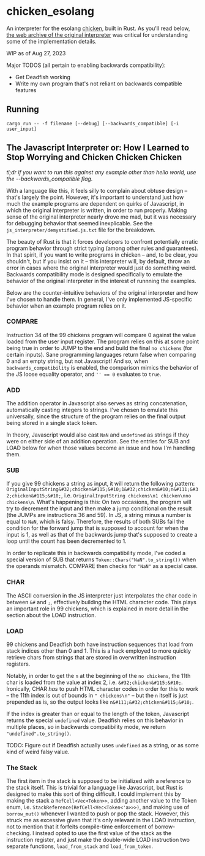 # chicken_esolang

An interpreter for the esolang [chicken](https://esolangs.org/wiki/Chicken), built in Rust. As you'll read below, [the web archive of the original interpreter](https://web.archive.org/web/20180420010853/http://torso.me/chicken) was critical for understanding some of the implementation details.

WIP as of Aug 27, 2023

Major TODOS (all pertain to enabling backwards compatibility):
- Get Deadfish working
- Write my own program that's not reliant on backwards compatible features

## Running

```
cargo run -- -f filename [--debug] [--backwards_compatible] [-i user_input] 
```

## The Javascript Interpreter or: How I Learned to Stop Worrying and Chicken Chicken Chicken

_tl;dr if you want to run this against any example other than hello world, use the --backwards_compatible flag._

With a language like this, it feels silly to complain about obtuse design – that's largely the point. However, it's important to understand just how much the example programs are dependent on quirks of Javascript, in which the original interpreter is written, in order to run properly. Making sense of the original interpreter nearly drove me mad, but it was necessary for debugging behavior that seemed inexplicable. See the `js_interpreter/demystified.js.txt` file for the breakdown.

The beauty of Rust is that it forces developers to confront potentially erratic program behavior through strict typing (among other rules and guarantees). In that spirit, if you want to write programs in chicken – and, to be clear, you shouldn't, but if you insist on it – this interpreter will, by default, throw an error in cases where the original interpreter would just do something weird. Backwards compatibility mode is designed specifically to emulate the behavior of the original interpreter in the interest of runnning the examples. 

Below are the counter-intuitive behaviors of the original interpreter and how I've chosen to handle them. In general, I've only implemented JS-specific behavior when an example program relies on it. 

### COMPARE

Instruction 34 of the 99 chickens program will compare 0 against the value loaded from the user input register. The program relies on this at some point being true in order to JUMP to the end and build the final `no chickens` (for certain inputs). Sane programming languages return false when comparing 0 and an empty string, but not Javascript! And so, when `backwards_compatibility` is enabled, the comparison mimics the behavior of the JS loose equality operator, and `'' == 0` evaluates to `true`.

### ADD

The addition operator in Javascript also serves as string concatenation, automatically casting integers to strings. I've chosen to emulate this universally, since the structure of the program relies on the final output being stored in a single stack token.

In theory, Javascript would also cast `NaN` and `undefined` as strings if they were on either side of an addition operation. See the entries for SUB and LOAD below for when those values become an issue and how I'm handling them. 

### SUB

If you give 99 chickens a string as input, it will return the following pattern: `OriginalInputString&#32;chicken&#115;&#10;1&#32;chicken&#10;n&#111;&#32;chicken&#115;&#10;`, i.e. `OriginalInputString chickens\n1 chicken\nno chickens\n`. What's happening is this: On two occasions, the program will try to decrement the input and then make a jump conditional on the result (the JUMPs are instructions 36 and 59). In JS, a string minus a number is equal to `NaN`, which is falsy. Therefore, the results of both SUBs fail the condition for the forward jump that is supposed to account for when the input is 1, as well as that of the backwards jump that's supposed to create a loop until the count has been decremented to 1.

In order to replicate this in backwards compatibility mode, I've coded a special version of SUB that returns `Token::Chars("NaN".to_string())` when the operands mismatch. COMPARE then checks for `"NaN"` as a special case.

### CHAR

The ASCII conversion in the JS interpreter just interpolates the char code in between `&#` and `;`, effectively building the HTML character code. This plays an important role in 99 chickens, which is explained in more detail in the section about the LOAD instruction. 

### LOAD

99 chickens and Deadfish both have instruction sequences that load from stack indices other than 0 and 1. This is a hack employed to more quickly retrieve chars from strings that are stored in overwritten instruction registers. 

Notably, in order to get the `n` at the beginning of the `no chickens`, the 11th char is loaded from the value at index 2, i.e. `&#32;chicken&#115;&#10;`. Ironically, CHAR _has_ to push HTML character codes in order for this to work – the 11th index is out of bounds in `" chickens\n"` – but the `n` itself is just prepended as is, so the output looks like `n&#111;&#32;chicken&#115;&#10;`.

If the index is greater than or equal to the length of the token, Javascript returns the special `undefined` value. Deadfish relies on this behavior in multiple places, so in backwards compatibility mode, we return `"undefined".to_string()`.

TODO: Figure out if Deadfish actually uses `undefined` as a string, or as some kind of weird falsy value.

### The Stack

The first item in the stack is supposed to be initialized with a reference to the stack itself. This is trivial for a language like Javascript, but Rust is designed to make this sort of thing difficult. I could implement this by making the stack a `RefCell<Vec<Token>>`, adding another value to the Token enum, i.e. `StackReference(RefCell<Vec<Token<'a>>>)`, and making use of `borrow_mut()` whenever I wanted to push or pop the stack. However, this struck me as excessive given that it's only relevant in the LOAD instruction, not to mention that it forfeits compile-time enforcement of borrow-checking. I instead opted to use the first value of the stack as the instruction register, and just make the double-wide LOAD instruction two separate functions, `load_from_stack` and `load_from_token`.
